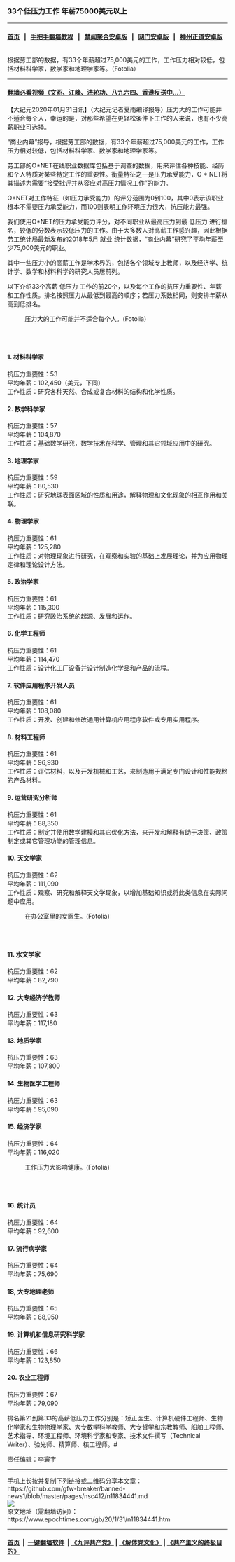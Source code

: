 ### 33个低压力工作 年薪75000美元以上
------------------------

#### [首页](https://github.com/gfw-breaker/banned-news1/blob/master/README.md) &nbsp;&nbsp;|&nbsp;&nbsp; [手把手翻墙教程](https://github.com/gfw-breaker/guides/wiki) &nbsp;&nbsp;|&nbsp;&nbsp; [禁闻聚合安卓版](https://github.com/gfw-breaker/bn-android) &nbsp;&nbsp;|&nbsp;&nbsp; [网门安卓版](https://github.com/oGate2/oGate) &nbsp;&nbsp;|&nbsp;&nbsp; [神州正道安卓版](https://github.com/SzzdOgate/update) 



<div><img alt="" class="aligncenter wp-post-image" src="https://i.epochtimes.com/assets/uploads/2016/12/Fotolia_53703912_Subscription_L-600x400.jpg"/>
<div class="red16 caption">
 <p>
  根据劳工部的数据，有33个年薪超过75,000美元的工作，工作压力相对较低，包括材料科学家，数学家和地理学家等。（Fotolia）
 </p>
</div>
</div><hr/>

#### [翻墙必看视频（文昭、江峰、法轮功、八九六四、香港反送中...）](https://github.com/gfw-breaker/banned-news1/blob/master/pages/link3.md)

<div><p>
 【大纪元2020年01月31日讯】（大纪元记者夏雨编译报导）压力大的工作可能并不适合每个人，幸运的是，对那些希望在更轻松条件下工作的人来说，也有不少高薪职业可选择。
</p>
<p>
 “商业内幕”报导，根据劳工部的数据，有33个年薪超过75,000美元的工作，工作压力相对较低，包括材料科学家、数学家和地理学家等。
</p>
<p>
 劳工部的O*NET在线职业数据库包括基于调查的数据，用来评估各种技能、经历和个人特质对某些特定工作的重要性。衡量特征之一是压力承受能力，O * NET将其描述为需要“接受批评并从容应对高压力情况工作”的能力。
</p>
<p>
 O*NET对工作特征（如压力承受能力）的评分范围为0到100，其中0表示该职业根本不需要压力承受能力，而100则表明工作环境压力很大，抗压能力最强。
</p>
<p>
 我们使用O*NET的压力承受能力评分，对不同职业从最高压力到最
 <ok href="https://www.epochtimes.com/gb/tag/%E4%BD%8E%E5%8E%8B%E5%8A%9B.html">
  低压力
 </ok>
 进行排名，较低的分数表示较低压力的工作。由于大多数人对高薪工作感兴趣，因此根据劳工统计局最新发布的2018年5月
 <ok href="https://www.epochtimes.com/gb/tag/%E5%B0%B1%E4%B8%9A.html">
  就业
 </ok>
 统计数据，“商业内幕”研究了平均年薪至少75,000美元的职业。
</p>
<p>
 其中一些压力小的高薪工作是学术界的，包括各个领域专上教师，以及经济学、统计学、数学和材料科学的研究人员居前列。
</p>
<p>
 以下介绍33个高薪
 <ok href="https://www.epochtimes.com/gb/tag/%E4%BD%8E%E5%8E%8B%E5%8A%9B.html">
  低压力
 </ok>
 工作的前20个，以及每个工作的抗压力重要性、年薪和工作性质。排名按照压力从最低到最高的顺序；若压力系数相同，则安排年薪从高到低排名。
</p>
<figure class="wp-caption aligncenter" id="attachment_8393449" style="width: 600px">
 <ok href="http://i.epochtimes.com/assets/uploads/2016/10/Fotolia_109701981_Subscription_L.jpg">
  <img alt="" class="size-large wp-image-8393449" src="http://i.epochtimes.com/assets/uploads/2016/10/Fotolia_109701981_Subscription_L-600x400.jpg"/>
 </ok>
 <br/><figcaption class="wp-caption-text">
  压力大的工作可能并不适合每个人。(Fotolia)
 </figcaption><br/>
</figure><br/>
<h4>
 1. 材料科学家
</h4>
<p>
 抗压力重要性：53
 <br/>
 平均年薪：102,450（美元，下同）
 <br/>
 工作性质：研究各种天然、合成或复合材料的结构和化学性质。
</p>
<h4>
 2. 数学科学家
</h4>
<p>
 抗压力重要性：57
 <br/>
 平均年薪：104,870
 <br/>
 工作性质：基础数学研究，数学技术在科学、管理和其它领域应用中的研究。
</p>
<h4>
 3. 地理学家
</h4>
<p>
 抗压力重要性：59
 <br/>
 平均年薪：80,530
 <br/>
 工作性质：研究地球表面区域的性质和用途，解释物理和文化现象的相互作用和关联。
</p>
<h4>
 4. 物理学家
</h4>
<p>
 抗压力重要性：61
 <br/>
 平均年薪：125,280
 <br/>
 工作性质：对物理现象进行研究，在观察和实验的基础上发展理论，并为应用物理定律和理论设计方法。
</p>
<h4>
 5. 政治学家
</h4>
<p>
 抗压力重要性：61
 <br/>
 平均年薪：115,300
 <br/>
 工作性质：研究政治系统的起源、发展和运作。
</p>
<h4>
 6. 化学工程师
</h4>
<p>
 抗压力重要性：61
 <br/>
 平均年薪：114,470
 <br/>
 工作性质：设计化工厂设备并设计制造化学品和产品的流程。
</p>
<h4>
 7. 软件应用程序开发人员
</h4>
<p>
 抗压力重要性：61
 <br/>
 平均年薪：108,080
 <br/>
 工作性质：开发、创建和修改通用计算机应用程序软件或专用实用程序。
</p>
<h4>
 8. 材料工程师
</h4>
<p>
 抗压力重要性：61
 <br/>
 平均年薪：96,930
 <br/>
 工作性质：评估材料，以及开发机械和工艺，来制造用于满足专门设计和性能规格的产品材料。
</p>
<h4>
 9. 运营研究分析师
</h4>
<p>
 抗压力重要性：61
 <br/>
 平均年薪：88,350
 <br/>
 工作性质：制定并使用数学建模和其它优化方法，来开发和解释有助于决策、政策制定或其它管理功能的管理信息。
</p>
<h4>
 10. 天文学家
</h4>
<p>
 抗压力重要性：62
 <br/>
 平均年薪：111,090
 <br/>
 工作性质：观察、研究和解释天文学现象，以增加基础知识或将此类信息在实际问题中应用。
</p>
<figure class="wp-caption aligncenter" id="attachment_9723784" style="width: 600px">
 <ok href="http://i.epochtimes.com/assets/uploads/2017/10/Fotolia_71607733_Subscription_L.jpg">
  <img alt="" class="size-large wp-image-9723784" src="http://i.epochtimes.com/assets/uploads/2017/10/Fotolia_71607733_Subscription_L-600x400.jpg"/>
 </ok>
 <br/><figcaption class="wp-caption-text">
  在办公室里的女医生。(Fotolia)
 </figcaption><br/>
</figure><br/>
<h4>
 11. 水文学家
</h4>
<p>
 抗压力重要性：62
 <br/>
 平均年薪：82,790
</p>
<h4>
 12. 大专经济学教师
</h4>
<p>
 抗压力重要性：63
 <br/>
 平均年薪：117,180
</p>
<h4>
 13. 地质学家
</h4>
<p>
 抗压力重要性：63
 <br/>
 平均年薪：107,800
</p>
<h4>
 14. 生物医学工程师
</h4>
<p>
 抗压力重要性：63
 <br/>
 平均年薪：95,090
</p>
<h4>
 15. 经济学家
</h4>
<p>
 抗压力重要性：64
 <br/>
 平均年薪：116,020
</p>
<figure class="wp-caption aligncenter" id="attachment_9518503" style="width: 600px">
 <ok href="http://i.epochtimes.com/assets/uploads/2017/08/Fotolia_121564496_Subscription_L.jpg">
  <img alt="" class="size-large wp-image-9518503" src="http://i.epochtimes.com/assets/uploads/2017/08/Fotolia_121564496_Subscription_L-600x448.jpg"/>
 </ok>
 <br/><figcaption class="wp-caption-text">
  工作压力大影响健康。(Fotolia)
 </figcaption><br/>
</figure><br/>
<h4>
 16. 统计员
</h4>
<p>
 抗压力重要性：64
 <br/>
 平均年薪：92,600
</p>
<h4>
 17. 流行病学家
</h4>
<p>
 抗压力重要性：64
 <br/>
 平均年薪：75,690
</p>
<h4>
 18, 大专地理老师
</h4>
<p>
 抗压力重要性：65
 <br/>
 平均年薪：88,950
</p>
<h4>
 19. 计算机和信息研究科学家
</h4>
<p>
 抗压力重要性：66
 <br/>
 平均年薪：123,850
</p>
<h4>
 20. 农业工程师
</h4>
<p>
 抗压力重要性：67
 <br/>
 平均年薪：79,090
</p>
<p>
 排名第21到第33的高薪低压力工作分别是：矫正医生、计算机硬件工程师、生物化学家和生物物理学家、大专数学科学教师、大专哲学和宗教教师、船舶工程师、艺术指导、环境工程师、环境科学家和专家、技术文件撰写（Technical Writer）、验光师、精算师、核工程师。#
</p>
<p>
 责任编辑：李寰宇
</p>
</div>
<hr/>
手机上长按并复制下列链接或二维码分享本文章：<br/>
https://github.com/gfw-breaker/banned-news1/blob/master/pages/nsc412/n11834441.md <br/>
<a href='https://github.com/gfw-breaker/banned-news1/blob/master/pages/nsc412/n11834441.md'><img src='https://github.com/gfw-breaker/banned-news1/blob/master/pages/nsc412/n11834441.md.png'/></a> <br/>
原文地址（需翻墙访问）：https://www.epochtimes.com/gb/20/1/31/n11834441.htm


------------------------
#### [首页](https://github.com/gfw-breaker/banned-news1/blob/master/README.md) &nbsp;|&nbsp; [一键翻墙软件](https://github.com/gfw-breaker/nogfw/blob/master/README.md) &nbsp;| [《九评共产党》](https://github.com/gfw-breaker/9ping.md/blob/master/README.md#九评之一评共产党是什么) | [《解体党文化》](https://github.com/gfw-breaker/jtdwh.md/blob/master/README.md) | [《共产主义的终极目的》](https://github.com/gfw-breaker/gczydzjmd.md/blob/master/README.md)


<img src='http://gfw-breaker.win/banned-news/pages/nsc412/n11834441.md' width='0px' height='0px'/>